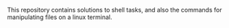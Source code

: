 This repository contains solutions to shell tasks, and also the commands for manipulating files on a linux terminal.
